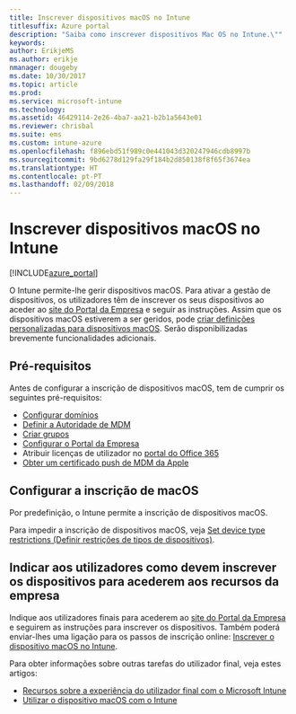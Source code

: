 ```yaml
---
title: Inscrever dispositivos macOS no Intune
titlesuffix: Azure portal
description: "Saiba como inscrever dispositivos Mac OS no Intune.\""
keywords: 
author: ErikjeMS
ms.author: erikje
nmanager: dougeby
ms.date: 10/30/2017
ms.topic: article
ms.prod: 
ms.service: microsoft-intune
ms.technology: 
ms.assetid: 46429114-2e26-4ba7-aa21-b2b1a5643e01
ms.reviewer: chrisbal
ms.suite: ems
ms.custom: intune-azure
ms.openlocfilehash: f896ebd51f989c0e441043d320247946cdb8997b
ms.sourcegitcommit: 9bd6278d129fa29f184b2d850138f8f65f3674ea
ms.translationtype: HT
ms.contentlocale: pt-PT
ms.lasthandoff: 02/09/2018
---
```

# <a name="enroll-macos-devices-in-intune"></a>Inscrever dispositivos macOS no Intune

[!INCLUDE[azure_portal](./includes/azure_portal.md)]

O Intune permite-lhe gerir dispositivos macOS. Para ativar a gestão de dispositivos, os utilizadores têm de inscrever os seus dispositivos ao aceder ao [site do Portal da Empresa](http://portal.manage.microsoft.com) e seguir as instruções. Assim que os dispositivos macOS estiverem a ser geridos, pode [criar definições personalizadas para dispositivos macOS](custom-settings-macos.md). Serão disponibilizadas brevemente funcionalidades adicionais.

## <a name="prerequisites"></a>Pré-requisitos

Antes de configurar a inscrição de dispositivos macOS, tem de cumprir os seguintes pré-requisitos:

- [Configurar domínios](custom-domain-name-configure.md)
- [Definir a Autoridade de MDM](mdm-authority-set.md)
- [Criar grupos](https://docs.microsoft.com/intune-classic/get-started/start-with-a-paid-subscription-to-microsoft-intune-step-5)
- [Configurar o Portal da Empresa](company-portal-app.md)
- Atribuir licenças de utilizador no [portal do Office 365](http://go.microsoft.com/fwlink/p/?LinkId=698854)
- [Obter um certificado push de MDM da Apple](apple-mdm-push-certificate-get.md)

## <a name="set-up-macos-enrollment"></a>Configurar a inscrição de macOS

Por predefinição, o Intune permite a inscrição de dispositivos macOS.

Para impedir a inscrição de dispositivos macOS, veja [Set device type restrictions (Definir restrições de tipos de dispositivos)](enrollment-restrictions-set.md).

## <a name="tell-your-users-how-to-enroll-their-devices-to-access-company-resources"></a>Indicar aos utilizadores como devem inscrever os dispositivos para acederem aos recursos da empresa

Indique aos utilizadores finais para acederem ao [site do Portal da Empresa](http://portal.manage.microsoft.com) e seguirem as instruções para inscrever os dispositivos. Também poderá enviar-lhes uma ligação para os passos de inscrição online: [Inscrever o dispositivo macOS no Intune](https://docs.microsoft.com/intune-user-help/enroll-your-device-in-intune-macos).

Para obter informações sobre outras tarefas do utilizador final, veja estes artigos:

- [Recursos sobre a experiência do utilizador final com o Microsoft Intune](end-user-educate.md)
- [Utilizar o dispositivo macOS com o Intune](/intune-user-help/using-your-macos-device-with-intune)
